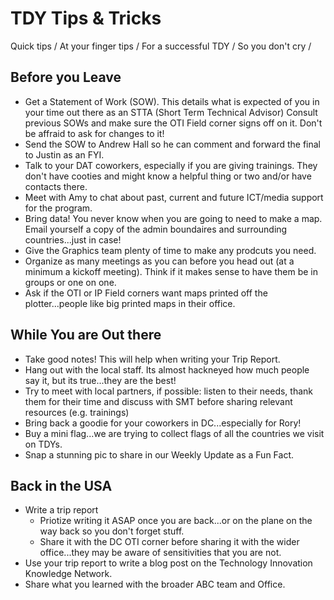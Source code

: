 # TDY Tips & Tricks

Quick tips /
At your finger tips /
For a successful TDY /
So you don't cry /

## Before you Leave
- Get a Statement of Work (SOW).  This details what is expected of you in your time out there as an STTA (Short Term Technical Advisor)  Consult previous SOWs and make sure the OTI Field corner signs off on it.  Don't be affraid to ask for changes to it!
- Send the SOW to Andrew Hall so he can comment and forward the final to Justin as an FYI.  
- Talk to your DAT coworkers, especially if you are giving trainings.  They don't have cooties and might know a helpful thing or two and/or have contacts there.
- Meet with Amy to chat about past, current and future ICT/media support for the program.  
- Bring data!  You never know when you are going to need to make a map.  Email yourself a copy of the admin boundaires and surrounding countries...just in case!
- Give the Graphics team plenty of time to make any prodcuts you need.
- Organize as many meetings as you can before you head out (at a minimum a kickoff meeting).  Think if it makes sense to have them be in groups or one on one.
- Ask if the OTI or IP Field corners want maps printed off the plotter...people like big printed maps in their office. 

## While You are Out there
- Take good notes!  This will help when writing your Trip Report. 
- Hang out with the local staff.  Its almost hackneyed how much people say it, but its true...they are the best!
- Try to meet with local partners, if possible: listen to their needs, thank them for their time and discuss with SMT before sharing relevant resources (e.g. trainings)
- Bring back a goodie for your coworkers in DC...especially for Rory!
- Buy a mini flag...we are trying to collect flags of all the countries we visit on TDYs.
- Snap a stunning pic to share in our Weekly Update as a Fun Fact.  

## Back in the USA
- Write a trip report
  - Priotize writing it ASAP once you are back...or on the plane on the way back so you don't forget stuff.
  - Share it with the DC OTI corner before sharing it with the wider office...they may be aware of sensitivities that you are not.
- Use your trip report to write a blog post on the Technology Innovation Knowledge Network.
- Share what you learned with the broader ABC team and Office.  



